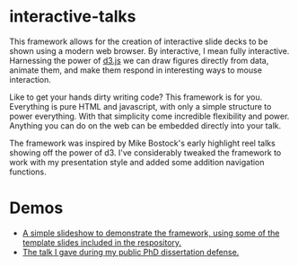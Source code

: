 interactive-talks
=================

This framework allows for the creation of interactive slide decks to be shown
using a modern web browser. By interactive, I mean fully interactive. Harnessing
the power of [d3.js](http://d3js.org) we can draw figures directly from data, animate them, and
make them respond in interesting ways to mouse interaction.

Like to get your hands dirty writing code? This framework is for you. Everything
is pure HTML and javascript, with only a simple structure to power everything.
With that simplicity come incredible flexibility and power. Anything you can do
on the web can be embedded directly into your talk.

The framework was inspired by Mike Bostock's early highlight reel talks showing
off the power of d3. I've considerably tweaked the framework to work with my
presentation style and added some addition navigation functions.

Demos
=====

* [A simple slideshow to demonstrate the framework, using some of the template slides included in the respository.](http://adamatus.github.io/interactive-talks/show.html)
* [The talk I gave during my public PhD dissertation defense.](http://adamatus.github.io/interactive-talks/examples/20140515_acr_dissertation_defense/show.html)

